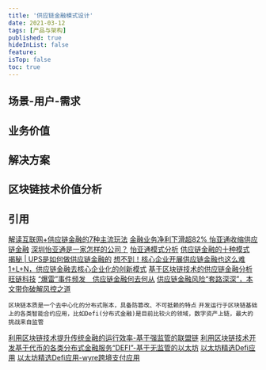 ```yaml
---
title: '供应链金融模式设计'
date: 2021-03-12 
tags: [产品与架构]
published: true
hideInList: false
feature: 
isTop: false
toc: true
---
```


## 场景-用户-需求

## 业务价值



## 解决方案


## 区块链技术价值分析


## 引用

[解读互联网+供应链金融的7种主流玩法](https://cloud.tencent.com/developer/article/1540382)
[金融业务净利下滑超82% 怡亚通收缩供应链金融](https://finance.sina.com.cn/stock/relnews/cn/2019-08-17/doc-ihytcern1420926.shtml)
[深圳怡亚通是一家怎样的公司？](https://www.zhihu.com/question/22548870)
[怡亚通模式分析](http://www.360doc.com/content/17/0627/18/33525822_667005334.shtml)
[供应链金融的十种模式](http://www.oh100.com/peixun/gongyinglian/233633.html)
[揭秘 | UPS是如何做供应链金融的](https://www.sohu.com/a/122850846_465938)
[想不到！核心企业开展供应链金融也这么难 ](https://www.sohu.com/a/331981321_470085)
[1+L+N，供应链金融去核心企业化的创新模式](http://www.cindmin.com/news_20282.html)
[基于区块链技术的供应链金融分析](http://www.lianmenhu.com/blockchain-19190-1)
[旺链科技](http://www.vonechain.com/web/solution/page)
[“爆雷”事件频发　供应链金融何去何从](https://kbase.10000link.com/newsdetail.aspx?doc=2019081390003)
[供应链金融风险“套路深深”，本文带你破解风控之道](https://new.qq.com/omn/20200917/20200917A0DDJK00.html)


`区块链本质是一个去中心化的分布式账本，具备防篡改、不可抵赖的特点`
`开发运行于区块链基础上的各类智能合约应用，比如Defi(分布式金融)是目前比较火的领域，数字资产上链，最大的挑战来自监管`

[利用区块链技术提升传统金融的运行效率-基于强监管的联盟链](https://finance.sina.com.cn/money/bank/bank_hydt/2021-01-11/doc-iiznctkf1453100.shtml)
[利用区块链技术开发基于代币的各类分布式金融服务“DEFI”-基于无监管的以太坊](https://www.bishijie.com/shendu/40464.html)
[以太坊精选Defi应用](https://www.block123.com/zh-hans/feature/awesome-ethereum-defi-decentralized-finance-list/)
[以太坊精选Defi应用-wyre跨境支付应用](https://www.block123.com/zh-hans/nav/999142480266.htm)
